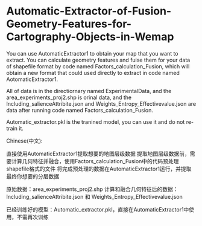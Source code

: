 # Automatic-Extractor-of-Fusion-Geometry-Features-for-Cartography-Objects-in-Wemap
You can use AutomaticExtractor1 to obtain your map that you want to extract.
You can calculate geometry features and fuise them for your data of shapefile format by code named Factors_calculation_Fusion, 
which will obtain a new format that could used directly to extract in code named AotomaticExtractor1.

All of data is in the directiornary named ExperimentalData, and the area_experiments_proj2.shp is orinal data, and the Including_salienceAttribite.json and Weights_Entropy_Effectivevalue.json are data after running code named Factors_calculation_Fusion.

Automatic_extractor.pkl is the tranined model, you can use it and do not re-train it.

Chinese(中文):

直接使用AutomaticExtractor1提取想要的地图层级数据
提取地图层级数据前，需要计算几何特征并融合，使用Factors_calculation_Fusion中的代码预处理shapefile格式的文件
将完成预处理的数据在AutomaticExtractor1运行，并提取最终你想要的分层数据

原始数据：area_experiments_proj2.shp
计算和融合几何特征后的数据：Including_salienceAttribite.json 和 Weights_Entropy_Effectivevalue.json

已经训练好的模型：Automatic_extractor.pkl，直接在AutomaticExtractor1中使用，不需再次训练
